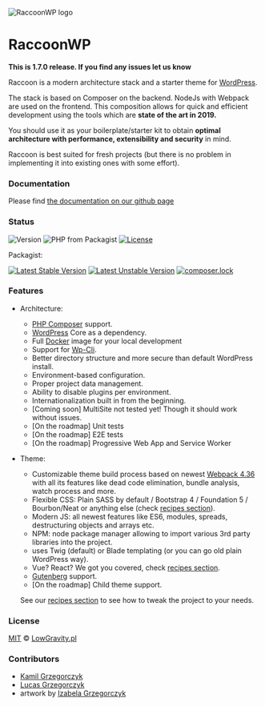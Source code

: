 ![RaccoonWP logo](https://lowgravity.pl/raccoon-head-scaled-small.png)
# RaccoonWP
**This is 1.7.0 release. If you find any issues let us know**

Raccoon is a modern architecture stack and a starter theme for [WordPress](https://wordpress.org/).

The stack is based on Composer on the backend. NodeJs with Webpack are used on the frontend.
This composition allows for quick and efficient development using the tools which are **state of the art in 2019.**

You should use it as your boilerplate/starter kit to obtain **optimal architecture with performance, extensibility and security** in mind.

Raccoon is best suited for fresh projects (but there is no problem in implementing it into existing ones with some effort).

### Documentation
Please find [the documentation on our github page](https://raccoonwp.lowgravity.pl)

### Status
![Version](https://img.shields.io/badge/Version-1.7.0-green.svg)
![PHP from Packagist](https://img.shields.io/packagist/php-v/lowgravitypl/raccoonwp.svg)
[![License](https://poser.pugx.org/lowgravitypl/raccoonwp/license)](https://packagist.org/packages/lowgravitypl/raccoonwp)

Packagist:

[![Latest Stable Version](https://poser.pugx.org/lowgravitypl/raccoonwp/v/stable)](https://packagist.org/packages/lowgravitypl/raccoonwp)
[![Latest Unstable Version](https://poser.pugx.org/lowgravitypl/raccoonwp/v/unstable)](https://packagist.org/packages/lowgravitypl/raccoonwp)
[![composer.lock](https://poser.pugx.org/lowgravitypl/raccoonwp/composerlock)](https://packagist.org/packages/lowgravitypl/raccoonwp)
### Features
- Architecture:
    - [PHP Composer](https://getcomposer.org/) support.
    - [WordPress](https://wordpress.org/) Core as a dependency.
    - Full [Docker](https://github.com/LowGravityPL/raccoon-docker) image for your local development
    - Support for [Wp-Cli](https://wp-cli.org/).
    - Better directory structure and more secure than default WordPress install.
    - Environment-based configuration.
    - Proper project data management.
    - Ability to disable plugins per environment.
    - Internationalization built in from the beginning.
    - [Coming soon] MultiSite not tested yet! Though it should work without issues.
    - [On the roadmap] Unit tests
    - [On the roadmap] E2E tests
    - [On the roadmap] Progressive Web App and Service Worker
- Theme:
    - Customizable theme build process based on newest [Webpack 4.36](https://webpack.js.org/) with all its features
    like dead code elimination, bundle analysis, watch process and more.
    - Flexible CSS: Plain SASS by default / Bootstrap 4 / Foundation 5 / Bourbon/Neat or anything else (check [recipes section](https://raccoonwp.lowgravity.pl/recipes)).
    - Modern JS: all newest features like ES6, modules, spreads, destructuring objects and arrays etc.
    - NPM: node package manager allowing to import various 3rd party libraries into the project.
    - uses Twig (default) or Blade templating (or you can go old plain WordPress way).
    - Vue? React? We got you covered, check [recipes section](https://raccoonwp.lowgravity.pl/recipes).
    - [Gutenberg](https://wordpress.org/gutenberg/) support.
    - [On the roadmap] Child theme support.

    See our [recipes section](https://raccoonwp.lowgravity.pl/recipes) to see how to tweak the project to your needs.

### License
[MIT](LICENSE.md) © [LowGravity.pl](https://lowgravity.pl)

### Contributors
- [Kamil Grzegorczyk](https://kamilgrzegorczyk.com)
- [Lucas Grzegorczyk](https://github.com/furai)
- artwork by [Izabela Grzegorczyk](https://www.behance.net/IzaGrzegorczyk)
